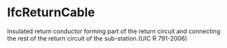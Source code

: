 IfcReturnCable
==============
Insulated return conductor forming part of the return circuit and connecting
the rest of the return circuit of the sub-station.(UIC R 791-2006)


